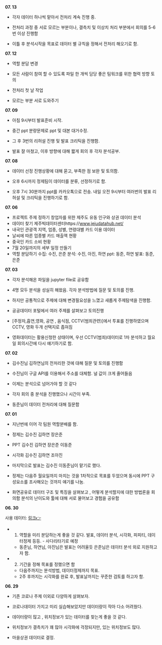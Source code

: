 **07. 13**

- 각자 데이터 하나씩 맡아서 전처리 계속 진행 중. 

- 전처리 과정 중 서로 모르는 부분이나, 결측치 및 이상치 처리 부분에서 회의를 5-6번 이상 진행함

- 이틀 후 분석시작을 목표로 데이터 별 규칙을 정해서 전처리 해오기로 함.


**07. 12**

- 역할 분담 변경

- 모든 사람이 참여 할 수 있도록 파일 한 개씩 담당
좋은 팀워크를 위한 협력 방향 토의

- 전처리 첫 날 작업

- 모르는 부분 서로 도와주기


**07. 09**

- 아침 9시부터 발표준비 시작.

- 중간 ppt 분량문제로 ppt 및 대본 대거수정.

- 그 후 3번의 리허설 진행 및 발표 크리틱을 진행함.

- 발표 잘 마쳤고, 이후 방향에 대해 짧게 회의 후 각자 분석공부.


**07. 08**

- 데이터 선정 진행상황에 대해 묻고, 부족한 점 보완 및 토의함.

- 오후 6시까지 정제팀이 데이터를 분류, 선정하기로 함.

- 오후 7시 30분까지 ppt를 카카오톡으로 전송.
내일 오전 9시부터 여러번의 발표 리허설 및 크리틱을 진행하기로 함.


**07. 06**

- 프로젝트 주제 정하기
창업자를 위한 제주도 유동 인구와 상권 데이터 분석
- 데이터 찾기
제주빅데이터센터https://www.jejudatahub.net/
- 내국인 관광객 지역, 업종, 성별, 연령대별 카드 이용 데이터
- 날씨에 따른 업종별 카드 매출액 현황
- 중국인 카드 소비 현황
- 7월 20일까지의 세부 일정 만들기
- 역할 분담하기
수집: 수진, 은준
분석: 수진, 아진, 하연
ppt: 동준, 하연
발표: 동준, 은준


**07. 03**

- 각자 분석해온 파일을 jupyter file로 공유함

- 4명 모두 분석을 성실히 해왔음. 각자 분석방법에 질문 및 토의를 진행.

- 하지만 공통적으로 주제에 대해 변경필요성을 느꼈고 새롭게 주제탐색을 
진행함.

- 공공데이터 포털에서 여러 주제를 살펴보고 토의진행

- [주정차,흡연,영화, 공연 , 음식점, CCTV(범죄관련)]에서 투표를 진행하였으며 CCTV, 영화 두개 선택지로 좁혀짐

- 영화데이터는 활용신청한 상태이며, 우선 CCTV(범죄)데이터로 1차 분석하고 월요일 회의시간에 다시 얘기하기로 함.


**07. 02**

- 김수진님 김하연님의 전처리한 것에 대해 질문 및 토의를 진행함

- 수진님이 구글 API를 이용해서 주소를 대체함. 널 값이 크게 줄어들음

- 이제는 분석으로 넘어가야 할 것 같다

- 각자 회의 중 분석을 진행했으나 시간이 부족.

- 동준님이 데이터 전처리에 대해 질문함


**07. 01**

- 지난번에 이어 각 팀원 역할분배를 함.

- 정제는 김수진 김하연 장은준  
- PPT   김수진 김하연 장은준 이동준  
- 시각화 김수진 김하연 조아진  
- 마지막으로 발표는 김수진 이동준님이 맡기로 했다.

- 정제는 다음주 월요일까지 마치는 것을 1차적으로 목표를 두었으며 동시에 PPT 구성요소를 조사해오는 것까지 얘기를 나눔.

- 화면공유로 데이터 구조 및 특징을 살펴보고 , 어떻게 분석할지에 대한 방법론을 회의함
분석의 난이도와 툴에 대해 서로 물어보고 경험을 공유함




**06. 30**

사용 데이터: [링크👉](http://data.seoul.go.kr/dataList/OA-15572/S/1/datasetView.do)

- 1. 역할을 미리 분담하는게 좋을 것 같다. 
발표, 데이터 분석, 시각화, 피피티, 데이터정제 등등. - 사다리타기로 예정

  - 동준님, 하연님, 아진님은 발표는 어려울듯
은준님은 데이터 분석 외로 지원하고자 함.

- 2. 기간을 정해 목표를 정했으면 함 

  - 다음주까지는 분석방법, 데이터정제까지 목표.
  - 2주 후까지는 시각화를 완료 후, 발표날까지는 꾸준한 검토를 하고자 함.


**06. 29**

- 기존 코로나 주제 이외로 다양하게 살펴보자.

- 코로나데이터 가지고 미리 실습해보았지만 데이터량이 작아 다소 어려웠다.

- 데이터량이 많고 , 위치정보가 있는 데이터를 찾는게 좋을 것 같다.

- 위치정보가 결측치가 꽤 많아 시각화에 걱정되지만, 있는 위치정보도 많다.

- 마을상권 데이터로 결정.
